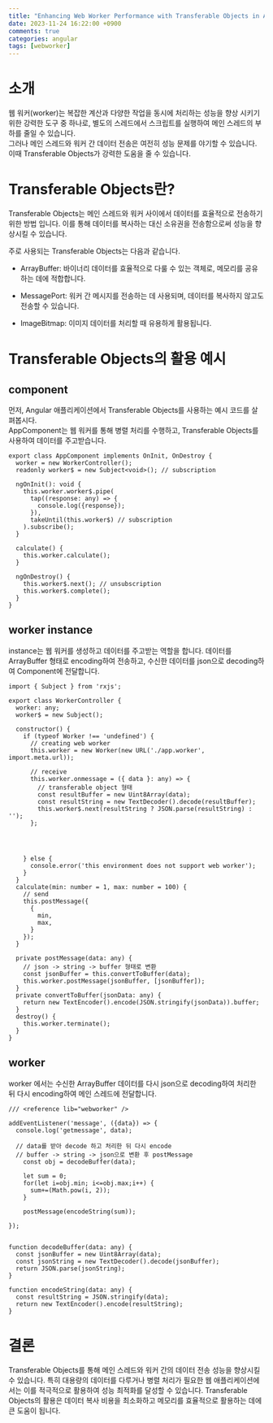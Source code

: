 ```yaml
---
title: "Enhancing Web Worker Performance with Transferable Objects in Angular"
date: 2023-11-24 16:22:00 +0900
comments: true
categories: angular
tags: [webworker]
---
```


# 소개

웹 워커(worker)는 복잡한 계산과 다양한 작업을 동시에 처리하는 성능을 향상 시키기 위한 강력한 도구 중 하나로, 별도의 스레드에서 스크립트를 실행하여 메인 스레드의 부하를 줄일 수 있습니다.
<br/>
그러나 메인 스레드와 워커 간 데이터 전송은 여전히 성능 문제를 야기할 수 있습니다. 이때 Transferable Objects가 강력한 도움을 줄 수 있습니다.

# Transferable Objects란?

Transferable Objects는 메인 스레드와 워커 사이에서 데이터를 효율적으로 전송하기 위한 방법 입니다. 이를 통해 데이터를 복사하는 대신 소유권을 전송함으로써 성능을 향상시킬 수 있습니다.

주로 사용되는 Transferable Objects는 다음과 같습니다.

- ArrayBuffer: 바이너리 데이터를 효율적으로 다룰 수 있는 객체로, 메모리를 공유하는 데에 적합합니다.

- MessagePort: 워커 간 메시지를 전송하는 데 사용되며, 데이터를 복사하지 않고도 전송할 수 있습니다.

- ImageBitmap: 이미지 데이터를 처리할 때 유용하게 활용됩니다.

# Transferable Objects의 활용 예시

## component
먼저, Angular 애플리케이션에서 Transferable Objects를 사용하는 예시 코드를 살펴봅시다. <br/>
AppComponent는 웹 워커를 통해 병렬 처리를 수행하고, Transferable Objects를 사용하여 데이터를 주고받습니다.

```tsx
export class AppComponent implements OnInit, OnDestroy {
  worker = new WorkerController();
  readonly worker$ = new Subject<void>(); // subscription

  ngOnInit(): void {
    this.worker.worker$.pipe(
      tap((response: any) => {
        console.log({response});
      }),
      takeUntil(this.worker$) // subscription
    ).subscribe();
  }

  calculate() {
    this.worker.calculate();
  }

  ngOnDestroy() {
    this.worker$.next(); // unsubscription
    this.worker$.complete();
  }
}

```

## worker instance
instance는 웹 워커를 생성하고 데이터를 주고받는 역할을 합니다. 데이터를 ArrayBuffer 형태로 encoding하여 전송하고, 수신한 데이터를 json으로 decoding하여 Component에 전달합니다.


```tsx
import { Subject } from 'rxjs';

export class WorkerController {
  worker: any;
  worker$ = new Subject();

  constructor() {
    if (typeof Worker !== 'undefined') {
      // creating web worker
      this.worker = new Worker(new URL('./app.worker', import.meta.url));

      // receive
      this.worker.onmessage = ({ data }: any) => {
        // transferable object 형태
        const resultBuffer = new Uint8Array(data);
        const resultString = new TextDecoder().decode(resultBuffer);
        this.worker$.next(resultString ? JSON.parse(resultString) : '');
      };




    } else {
      console.error('this environment does not support web worker');
    }
  }
  calculate(min: number = 1, max: number = 100) {
    // send
    this.postMessage({
      {
        min,
        max,
      }
    });
  }

  private postMessage(data: any) {
    // json -> string -> buffer 형태로 변환
    const jsonBuffer = this.convertToBuffer(data);
    this.worker.postMessage(jsonBuffer, [jsonBuffer]);
  }
  private convertToBuffer(jsonData: any) {
    return new TextEncoder().encode(JSON.stringify(jsonData)).buffer;
  }
  destroy() {
    this.worker.terminate();
  }
}

```


## worker
worker 에서는 수신한 ArrayBuffer 데이터를 다시 json으로 decoding하여 처리한 뒤 다시 encoding하여 메인 스레드에 전달합니다.


```tsx
/// <reference lib="webworker" />

addEventListener('message', ({data}) => {
  console.log('getmessage', data);

  // data를 받아 decode 하고 처리한 뒤 다시 encode
  // buffer -> string -> json으로 변환 후 postMessage
    const obj = decodeBuffer(data);

    let sum = 0;
    for(let i=obj.min; i<=obj.max;i++) {
      sum+=(Math.pow(i, 2));
    }

    postMessage(encodeString(sum));
  
});


function decodeBuffer(data: any) {
  const jsonBuffer = new Uint8Array(data);
  const jsonString = new TextDecoder().decode(jsonBuffer);
  return JSON.parse(jsonString);
}

function encodeString(data: any) {
  const resultString = JSON.stringify(data);
  return new TextEncoder().encode(resultString);
}

```

# 결론
Transferable Objects를 통해 메인 스레드와 워커 간의 데이터 전송 성능을 향상시킬 수 있습니다. 특히 대용량의 데이터를 다루거나 병렬 처리가 필요한 웹 애플리케이션에서는 이를 적극적으로 활용하여 성능 최적화를 달성할 수 있습니다. Transferable Objects의 활용은 데이터 복사 비용을 최소화하고 메모리를 효율적으로 활용하는 데에 큰 도움이 됩니다.
